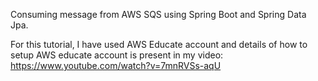 Consuming message from AWS SQS using Spring Boot and Spring Data Jpa.

For this tutorial, I have used AWS Educate account and details of how to setup AWS educate account is present in my video:
https://www.youtube.com/watch?v=7mnRVSs-aqU

